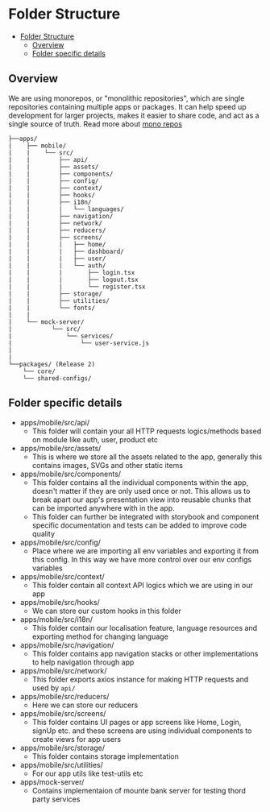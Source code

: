 # Folder Structure

- [Folder Structure](#folder-structure)
  - [Overview](#overview)
  - [Folder specific details](#folder-specific-details)

## Overview

We are using monorepos, or "monolithic repositories", which are single repositories containing multiple apps or packages. It can help speed up development for larger projects, makes it easier to share code, and act as a single source of truth. Read more about [mono repos](https://monorepo.tools/)

```
├──apps/
|    ├── mobile/
|    |    └── src/
|    |        ├── api/
|    |        ├── assets/
|    |        ├── components/
|    |        ├── config/
|    |        ├── context/
|    |        ├── hooks/
|    |        ├── i18n/
|    |        |   └── languages/
|    |        ├── navigation/
|    |        ├── network/
|    |        ├── reducers/
|    |        ├── screens/
|    |        |   ├── home/
|    |        |   ├── dashboard/
|    |        |   ├── user/
|    |        |   └── auth/
|    |        |       ├── login.tsx
|    |        |       ├── logout.tsx
|    |        |       └── register.tsx
|    |        ├── storage/
|    |        ├── utilities/
|    |        └── fonts/
|    |
|    └── mock-server/
|           └── src/
|               └── services/
|                   └── user-service.js
|
|
└──packages/ (Release 2)
    └── core/
    └── shared-configs/

```

## Folder specific details

- apps/mobile/src/api/
  - This folder will contain your all HTTP requests logics/methods based on module like auth, user, product etc
- apps/mobile/src/assets/
  - This is where we store all the assets related to the app, generally this contains images, SVGs and other static items
- apps/mobile/src/components/
  - This folder contains all the individual components within the app, doesn't matter if they are only used once or not. This allows us to break apart our app's presentation view into reusable chunks that can be imported anywhere with in the app.
  - This folder can further be integrated with storybook and component specific documentation and tests can be added to improve code quality
- apps/mobile/src/config/
  - Place where we are importing all env variables and exporting it from this config. In this way we have more control over our env configs variables
- apps/mobile/src/context/
  - This folder contain all context API logics which we are using in our app
- apps/mobile/src/hooks/
  - We can store our custom hooks in this folder
- apps/mobile/src/i18n/
  - This folder contain our localisation feature, language resources and exporting method for changing language
- apps/mobile/src/navigation/
  - This folder contains app navigation stacks or other implementations to help navigation through app
- apps/mobile/src/network/
  - This folder exports axios instance for making HTTP requests and used by `api/`
- apps/mobile/src/reducers/
  - Here we can store our reducers
- apps/mobile/src/screens/
  - This folder contains UI pages or app screens like Home, Login, signUp etc. and these screens are using individual components to create views for app users
- apps/mobile/src/storage/
  - This folder contains storage implementation
- apps/mobile/src/utilities/
  - For our app utils like test-utils etc
- apps/mock-server/
  - Contains implementaion of mounte bank server for testing thord party services
